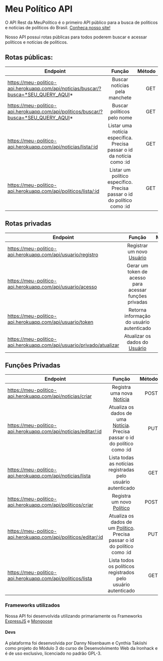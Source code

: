 # Meu Político API

O API Rest da MeuPolítico é o primeiro API público para a busca de políticos e notícias de políticos
do Brasil. [Conheça nosso site!](https://meu-politico.netlify.app)

Nosso API possui rotas públicas para todos poderem buscar e acessar políticos e notícias de políticos.

## Rotas públicas:

| Endpoint | Função | Método |
| -------- | :----: | -----: |
| https://meu-politico-api.herokuapp.com/api/noticias/buscar/?busca=*SEU_QUERY_AQUI* |  Buscar notícias pela manchete | GET |
| https://meu-politico-api.herokuapp.com/api/politicos/buscar/?busca=*SEU_QUERY_AQUI* |  Buscar políticos pelo nome | GET |
| https://meu-politico-api.herokuapp.com/api/noticias/lista/:id | Listar uma notícia específica. Precisa passar o id da notícia como :id | GET |
| https://meu-politico-api.herokuapp.com/api/politicos/lista/:id | Listar um político específico. Precisa passar o id do político como :id | GET |

## Rotas privadas

| Endpoint | Função | Método |
| -------- | :----: | -----: |
| https://meu-politico-api.herokuapp.com/api/usuario/registro | Registrar um novo [Usuário](Modelos.md#Usuário) | POST |
| https://meu-politico-api.herokuapp.com/api/usuario/acesso | Gerar um token de acesso para acessar funções privadas | POST |
| https://meu-politico-api.herokuapp.com/api/usuario/token | Retorna informação do usuário autenticado | GET |
| https://meu-politico-api.herokuapp.com/api/usuario/privado/atualizar | Atualizar os dados do [Usuário](Modelos.md#Usuário) | PUT |

## Funções Privadas

| Endpoint | Função | Método |
| -------- | :----: | -----: |
| https://meu-politico-api.herokuapp.com/api/noticias/criar | Registra uma nova [Notícia](Modelos.md#Notícia) | POST |
| https://meu-politico-api.herokuapp.com/api/noticias/editar/:id | Atualiza os dados de uma [Notícia](Modelos.md#Notícia). Precisa passar o id do político como :id | PUT |
| https://meu-politico-api.herokuapp.com/api/noticias/lista | Lista todas as notícias registradas pelo usuário autenticado | GET |
| https://meu-politico-api.herokuapp.com/api/politicos/criar | Registra um novo [Político](Modelos.md#Notícia) | POST |
| https://meu-politico-api.herokuapp.com/api/politicos/editar/:id | Atualiza os dados de um [Político](Modelos.md#Notícia). Precisa passar o id do político como :id | PUT |
| https://meu-politico-api.herokuapp.com/api/politicos/lista | Lista todos os políticos registrados pelo usuário autenticado | GET |

### Frameworks utilizados

Nossa API foi desenvolvida utilizando primariamente os Frameworks [ExpressJS](https://expressjs.com) e [Mongoose](https://mongoosejs.com)

#### Devs

A plataforma foi desenvolvida por Danny Nisenbaum e Cynthia Takiishi como projeto do Módulo 3 do curso de Desenvolvimento Web da Ironhack e é de uso exclusivo, licenciado no padrão GPL-3.